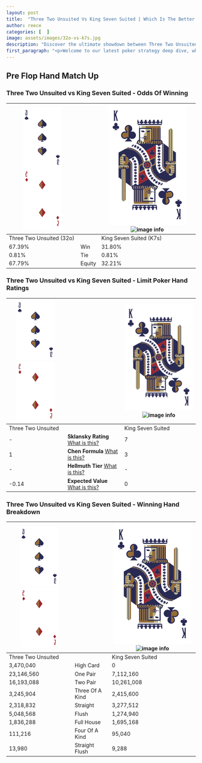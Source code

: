 ```yaml
---
layout: post
title:  "Three Two Unsuited Vs King Seven Suited | Which Is The Better Hand In Poker? A Complete Guide"
author: reece
categories: [  ]
image: assets/images/32o-vs-k7s.jpg
description: "Discover the ultimate showdown between Three Two Unsuited and King Seven Suited in poker! Uncover the odds, strategies, and scenarios where one hand triumphs over the other. Get ready to up your poker game with this thrilling analysis."
first_paragraph: "<p>Welcome to our latest poker strategy deep dive, where we're pitting two distinct hands against each other in a high-stakes showdown: Three Two Unsuited vs King Seven Suited.</p><p>In the dynamic world of poker, every decision counts, and knowing which hand holds the upper hand is key to your success at the table.</p><p>In this article, we'll dissect these two hands, explore the scenarios where one dominates the other, and equip you with the knowledge to make strategic choices that can tip the odds in your favor.</p><p>Get ready to unravel the intriguing dynamics of these poker hands and elevate your game to new heights.</p>"
---
```




[comment]: # (sp0)

## Pre Flop Hand Match Up

<div class="table hand-ratings" markdown="1"> 



### Three Two Unsuited vs King Seven Suited - Odds Of Winning


    
| ![image info](assets/images/hand1/3.png) ![image info](assets/images/hand1/2o.png) |  | ![image info](assets/images/hand2/K.png) ![image info](assets/images/hand2/7s.png) |
| -------- | -------- | -------- |
| Three Two Unsuited (32o) |  | King Seven Suited (K7s) |
| 67.39% | Win | 31.80% |
| 0.81% | Tie | 0.81% |
| 67.79% | Equity | 32.21% |




[comment]: # (sp1)



### Three Two Unsuited vs King Seven Suited - Limit Poker Hand Ratings


    
| ![image info](assets/images/hand1/3.png) ![image info](assets/images/hand1/2o.png) |  | ![image info](assets/images/hand2/K.png) ![image info](assets/images/hand2/7s.png) |
| -------- | -------- | -------- |
| Three Two Unsuited |  | King Seven Suited |
| - | **Sklansky Rating** [What is this?](/sklansky-rating-explained) | 7 |
| 1 | **Chen Formula** [What is this?](/chen-formula-explained) | 3 |
| - | **Hellmuth Tier** [What is this?](/Hellmuth-tier-explained) | - |
| -0.14 | **Expected Value** [What is this?](/expected-value-explained) | 0 |




[comment]: # (sp2)



### Three Two Unsuited vs King Seven Suited - Winning Hand Breakdown


    
| ![image info](assets/images/hand1/3.png) ![image info](assets/images/hand1/2o.png) |  | ![image info](assets/images/hand2/K.png) ![image info](assets/images/hand2/7s.png) |
| -------- | -------- | -------- |
| Three Two Unsuited |  | King Seven Suited |
| 3,470,040 | High Card | 0 |
| 23,146,560 | One Pair | 7,112,160 |
| 16,193,088 | Two Pair | 10,261,008 |
| 3,245,904 | Three Of A Kind | 2,415,600 |
| 2,318,832 | Straight | 3,277,512 |
| 5,048,568 | Flush | 1,274,940 |
| 1,836,288 | Full House | 1,695,168 |
| 111,216 | Four Of A Kind | 95,040 |
| 13,980 | Straight Flush | 9,288 |




[comment]: # (sp3)



</div>

[comment]: # (sp4)



[comment]: # (sp5)


